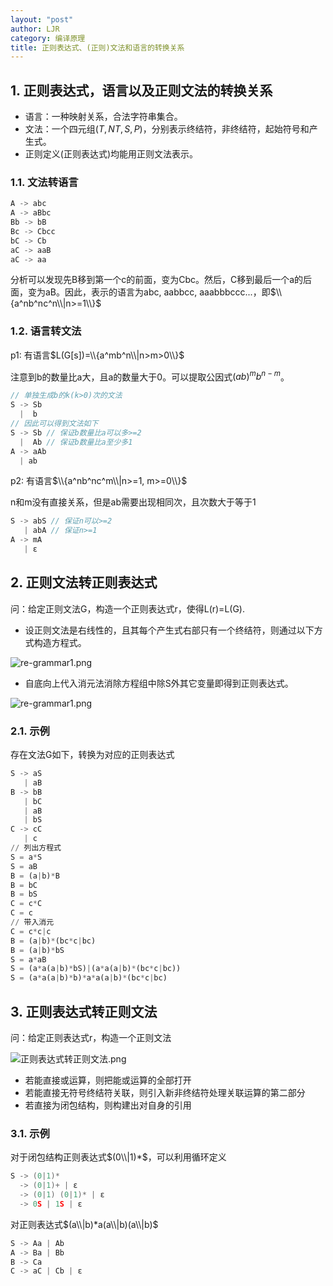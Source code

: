 ```yaml
---
layout: "post"
author: LJR
category: 编译原理
title: 正则表达式、(正则)文法和语言的转换关系
---
```


## 1. 正则表达式，语言以及正则文法的转换关系

+ 语言：一种映射关系，合法字符串集合。
+ 文法：一个四元组$(T, NT, S, P)$，分别表示终结符，非终结符，起始符号和产生式。
+ 正则定义(正则表达式)均能用正则文法表示。

### 1.1. 文法转语言

```python
A -> abc
A -> aBbc
Bb -> bB
Bc -> Cbcc
bC -> Cb
aC -> aaB
aC -> aa
```

分析可以发现先B移到第一个c的前面，变为Cbc。然后，C移到最后一个a的后面，变为aB。因此，表示的语言为abc, aabbcc, aaabbbccc...，即$\\{a^nb^nc^n\\|n>=1\\}$

### 1.2. 语言转文法

p1: 有语言$L(G[s])=\\{a^mb^n\\|n>m>0\\}$

注意到b的数量比a大，且a的数量大于0。可以提取公因式$(ab)^mb^{n-m}$。

```c
// 单独生成b的k(k>0)次的文法
S -> Sb
  |  b
// 因此可以得到文法如下
S -> Sb // 保证b数量比a可以多>=2
  |  Ab // 保证b数量比a至少多1
A -> aAb
  | ab
```

p2: 有语言$\\{a^nb^nc^m\\|n>=1, m>=0\\}$

n和m没有直接关系，但是ab需要出现相同次，且次数大于等于1

```c
S -> abS // 保证n可以>=2
   | abA // 保证n>=1
A -> mA
   | ε
```

## 2. 正则文法转正则表达式

问：给定正则文法G，构造一个正则表达式r，使得L(r)=L(G).

+ 设正则文法是右线性的，且其每个产生式右部只有一个终结符，则通过以下方式构造方程式。

![re-grammar1.png](https://i.loli.net/2021/01/16/az3S52kZjQiWDo9.png)

+ 自底向上代入消元法消除方程组中除S外其它变量即得到正则表达式。

![re-grammar1.png](https://i.loli.net/2021/01/16/az3S52kZjQiWDo9.png)

### 2.1. 示例

存在文法G如下，转换为对应的正则表达式

```python
S -> aS
   | aB
B -> bB
   | bC
   | aB
   | bS
C -> cC
   | c
// 列出方程式
S = a*S
S = aB
B = (a|b)*B
B = bC
B = bS
C = c*C
C = c
// 带入消元
C = c*c|c
B = (a|b)*(bc*c|bc)
B = (a|b)*bS
S = a*aB
S = (a*a(a|b)*bS)|(a*a(a|b)*(bc*c|bc))
S = (a*a(a|b)*b)*a*a(a|b)*(bc*c|bc)
```

## 3. 正则表达式转正则文法

问：给定正则表达式r，构造一个正则文法

![正则表达式转正则文法.png](https://i.loli.net/2021/01/16/LpVrwt2AdBCcHIm.png)

+ 若能直接或运算，则把能或运算的全部打开
+ 若能直接无符号终结符关联，则引入新非终结符处理关联运算的第二部分
+ 若直接为闭包结构，则构建出对自身的引用

### 3.1. 示例

对于闭包结构正则表达式$(0\\|1)*$，可以利用循环定义

```c
S -> (0|1)*
  -> (0|1)+ | ε
  -> (0|1) (0|1)* | ε
  -> 0S | 1S | ε
```

对正则表达式$(a\\|b)*a(a\\|b)(a\\|b)$

```c
S -> Aa | Ab
A -> Ba | Bb
B -> Ca
C -> aC | Cb | ε
```
